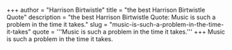 +++
author = "Harrison Birtwistle"
title = "the best Harrison Birtwistle Quote"
description = "the best Harrison Birtwistle Quote: Music is such a problem in the time it takes."
slug = "music-is-such-a-problem-in-the-time-it-takes"
quote = '''Music is such a problem in the time it takes.'''
+++
Music is such a problem in the time it takes.
